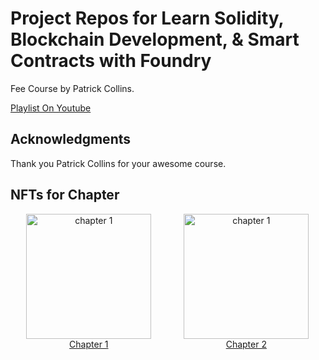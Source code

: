 # Project Repos for Learn Solidity, Blockchain Development, & Smart Contracts with Foundry

Fee Course by Patrick Collins.

[Playlist On Youtube](https://www.youtube.com/watch?v=umepbfKp5rI&list=PL4Rj_WH6yLgWe7TxankiqkrkVKXIwOP42)

## Acknowledgments

Thank you Patrick Collins for your awesome course.

## NFTs for Chapter

<div style="display:flex">
<a href="https://testnets.opensea.io/assets/sepolia/0x76b50696b8effca6ee6da7f6471110f334536321/1827" target="_blank" style="text-align:center">
<img src="https://ipfs.io/ipfs/QmYNk9TaRp9QDRjDZYxrwh5xQGMeC9zY23tB4fs5qby6KT" alt="chapter 1" with='100' height='200'/> 
<span>Chapter 1</span>
</a>

<a href="https://testnets.opensea.io/assets/sepolia/0x76b50696b8effca6ee6da7f6471110f334536321/1828" target="_blank" style="text-align:center">

<img src="https://ipfs.io/ipfs/QmZdPncUtsq71DxVtebbGdCUS28SvrCWoeVigCAdo1CZ5b" alt="chapter 1" with='100' height='200'/> 
<span>Chapter 2</span>
</a>
</div>
